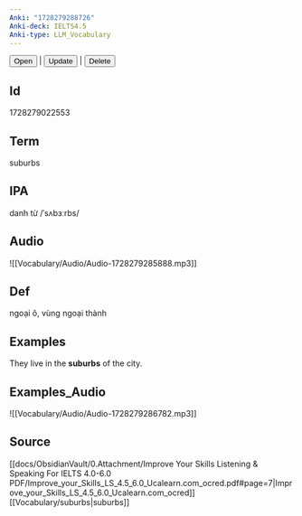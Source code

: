 ```yaml
---
Anki: "1728279288726"
Anki-deck: IELTS4.5
Anki-type: LLM_Vocabulary
---
```

<button class="anki-btn-open">Open</button> | <button class="anki-btn-update">Update</button> | <button class="anki-btn-delete">Delete</button>

## Id
1728279022553
## Term
suburbs
## IPA
danh từ /ˈsʌbɜːrbs/
## Audio
 ![[Vocabulary/Audio/Audio-1728279285888.mp3]]
## Def
 ngoại ô, vùng ngoại thành

## Examples
They live in the **suburbs** of the city. 

## Examples_Audio
![[Vocabulary/Audio/Audio-1728279286782.mp3]]
## Source
 [[docs/ObsidianVault/0.Attachment/Improve Your Skills Listening & Speaking For IELTS 4.0-6.0 PDF/Improve_your_Skills_LS_4.5_6.0_Ucalearn.com_ocred.pdf#page=7|Improve_your_Skills_LS_4.5_6.0_Ucalearn.com_ocred]] [[Vocabulary/suburbs|suburbs]]